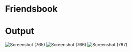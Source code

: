 # Friendsbook

# Output
![Screenshot (765)](https://github.com/Pritimayasahoo/Friendsbook/assets/124451744/c4d6e4f6-4e36-45c9-8d49-ecea5a9339ae)
![Screenshot (766)](https://github.com/Pritimayasahoo/Friendsbook/assets/124451744/939724e5-e2a3-488c-9208-f15e6f728514)
![Screenshot (767)](https://github.com/Pritimayasahoo/Friendsbook/assets/124451744/318af5d1-3588-46cf-9b6b-aa5ce5c2af72)
